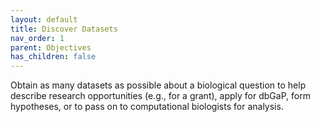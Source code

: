 ```yaml
---
layout: default
title: Discover Datasets
nav_order: 1
parent: Objectives
has_children: false
---
```


Obtain as many datasets as possible about a biological question to help describe
research opportunities (e.g., for a grant), apply for dbGaP, form hypotheses, or
to pass on to computational biologists for analysis.
